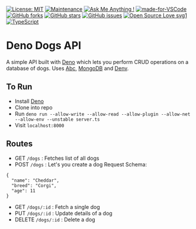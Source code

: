 [![License: MIT](https://img.shields.io/badge/License-MIT-yellow.svg)](https://opensource.org/licenses/MIT)
[![Maintenance](https://img.shields.io/badge/Maintained%3F-yes-green.svg)](https://GitHub.com/Naereen/StrapDown.js/graphs/commit-activity)
[![Ask Me Anything !](https://img.shields.io/badge/Ask%20me-anything-1abc9c.svg)](https://GitHub.com/Naereen/ama)
[![made-for-VSCode](https://img.shields.io/badge/Made%20for-VSCode-1f425f.svg)](https://code.visualstudio.com/)
[![GitHub forks](https://img.shields.io/github/forks/saswatamcode/deno_dogs_api?style=social)](https://GitHub.com/saswatamcode/deno_dogs_api/network/)
[![GitHub stars](https://img.shields.io/github/stars/saswatamcode/deno_dogs_api?style=social)](https://GitHub.com/saswatamcode/deno_dogs_api/stargazers/)
[![GitHub issues](https://img.shields.io/github/issues/saswatamcode/deno_dogs_api.svg)](https://GitHub.com/saswatamcode/deno_dogs_api/issues/)
[![Open Source Love svg1](https://badges.frapsoft.com/os/v1/open-source.svg?v=103)](https://github.com/ellerbrock/open-source-badges/)
[![TypeScript](https://badges.frapsoft.com/typescript/code/typescript-125x28.png?v=101)](https://github.com/ellerbrock/typescript-badges/)

# Deno Dogs API
A simple API built with [Deno](https://deno.land/) which lets you perform CRUD operations on a database of dogs.
Uses [Abc](https://deno.land/x/abc), [MongoDB](https://deno.land/x/mongo) and [Denv](https://deno.land/x/denv).

## To Run
- Install [Deno](https://deno.land/manual/getting_started/installation)
- Clone into repo
- Run `deno run --allow-write --allow-read --allow-plugin --allow-net --allow-env --unstable server.ts `
- Visit `localhost:8000`

## Routes
- GET `/dogs` : Fetches list of all dogs
- POST `/dogs` : Let's you create a dog
  Request Schema:  
```
{
  "name": "Cheddar",
  "breed": "Corgi",
  "age": 11
}
```
- GET `/dogs/:id` : Fetch a single dog
- PUT `/dogs/:id` : Update details of a dog
- DELETE `/dogs/:id` : Delete a dog
